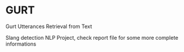 # GURT
Gurt Utterances Retrieval from Text

Slang detection NLP Project, check report file for some more complete informations
